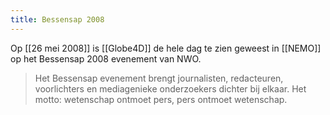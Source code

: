 ```yaml
---
title: Bessensap 2008
---
```

Op [[26 mei 2008]] is [[Globe4D]] de hele dag te zien geweest in [[NEMO]] op het Bessensap 2008 evenement van NWO.

<blockquote>Het Bessensap evenement brengt journalisten, redacteuren, voorlichters en mediagenieke onderzoekers dichter bij elkaar. Het motto: wetenschap ontmoet pers, pers ontmoet wetenschap.</blockquote>
